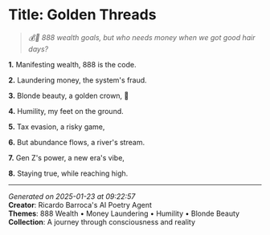 # Title: Golden Threads

> *💰💫 888 wealth goals, but who needs money when we got good hair days?*

**1.** Manifesting wealth, 888 is the code.


**2.** Laundering money, the system's fraud.


**3.** Blonde beauty, a golden crown, 👸


**4.** Humility, my feet on the ground.


**5.** Tax evasion, a risky game,


**6.** But abundance flows, a river's stream.


**7.** Gen Z's power, a new era's vibe,


**8.** Staying true, while reaching high.



---

*Generated on 2025-01-23 at 09:22:57*  
**Creator**: Ricardo Barroca's AI Poetry Agent  
**Themes**: 888 Wealth • Money Laundering • Humility • Blonde Beauty  
**Collection**: A journey through consciousness and reality